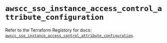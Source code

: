 # `awscc_sso_instance_access_control_attribute_configuration`

Refer to the Terraform Registory for docs: [`awscc_sso_instance_access_control_attribute_configuration`](https://registry.terraform.io/providers/hashicorp/awscc/0.70.0/docs/resources/sso_instance_access_control_attribute_configuration).
